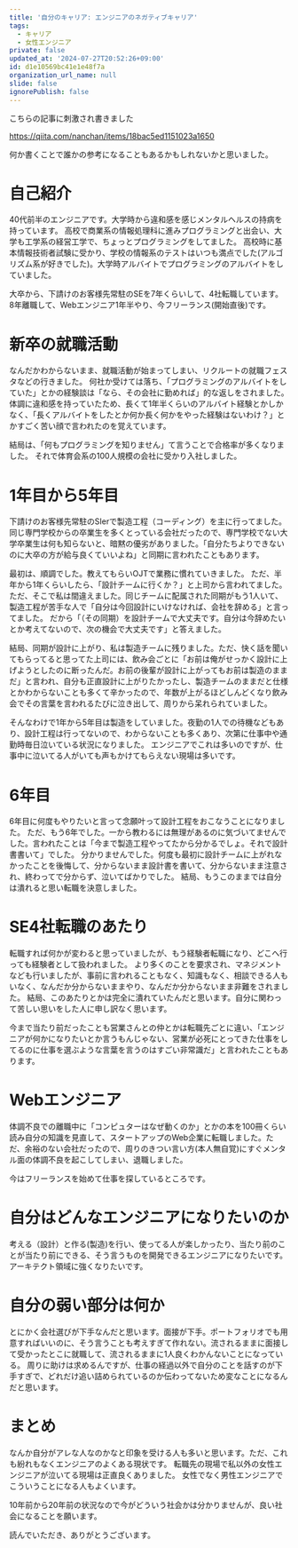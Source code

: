 ```yaml
---
title: '自分のキャリア: エンジニアのネガティブキャリア'
tags:
  - キャリア
  - 女性エンジニア
private: false
updated_at: '2024-07-27T20:52:26+09:00'
id: d1e10569bc41e1e48f7a
organization_url_name: null
slide: false
ignorePublish: false
---
```

こちらの記事に刺激され書きました

https://qiita.com/nanchan/items/18bac5ed1151023a1650

何か書くことで誰かの参考になることもあるかもしれないかと思いました。

# 自己紹介
40代前半のエンジニアです。大学時から違和感を感じメンタルヘルスの持病を持っています。
高校で商業系の情報処理科に進みプログラミングと出会い、大学も工学系の経営工学で、ちょっとプログラミングをしてました。
高校時に基本情報技術者試験に受かり、学校の情報系のテストはいつも満点でした(アルゴリズム系が好きでした)。大学時アルバイトでプログラミングのアルバイトをしていました。

大卒から、下請けのお客様先常駐のSEを7年くらいして、4社転職しています。
8年離職して、Webエンジニア1年半やり、今フリーランス(開始直後)です。

# 新卒の就職活動
なんだかわからないまま、就職活動が始まってしまい、リクルートの就職フェスタなどの行きました。
何社か受けては落ち、「プログラミングのアルバイトをしていた」とかの経験談は「なら、その会社に勤めれば」的な返しをされました。体調に違和感を持っていたため、長くて1年半くらいのアルバイト経験とかしかなく、「長くアルバイトをしたとか何か長く何かをやった経験はないわけ？」とかすごく苦い顔で言われたのを覚えています。

結局は、「何もプログラミングを知りません」て言うことで合格率が多くなりました。
それで体育会系の100人規模の会社に受かり入社しました。

# 1年目から5年目
下請けのお客様先常駐のSIerで製造工程（コーディング）を主に行ってました。
同じ専門学校からの卒業生を多くとっている会社だったので、専門学校でない大学卒業生は何も知らないと、暗黙の優劣がありました。「自分たちよりできないのに大卒の方が給与良くていいよね」と同期に言われたこともあります。

最初は、順調でした。教えてもらいOJTで業務に慣れていきました。
ただ、半年から1年くらいしたら、「設計チームに行くか？」と上司から言われてました。
ただ、そこで私は間違えました。同じチームに配属された同期がもう1人いて、製造工程が苦手な人で「自分は今回設計にいけなければ、会社を辞める」と言ってました。
だから「（その同期）を設計チームで大丈夫です。自分は今辞めたいとか考えてないので、次の機会で大丈夫です」と答えました。

結局、同期が設計に上がり、私は製造チームに残りました。ただ、快く話を聞いてもらってると思ってた上司には、飲み会ごとに「お前は俺がせっかく設計に上げようとしたのに断ったんだ。お前の後輩が設計に上がってもお前は製造のままだ」と言われ、自分も正直設計に上がりたかったし、製造チームのままだと仕様とかわからないことも多くて辛かったので、年数が上がるほどしんどくなり飲み会でその言葉を言われるたびに泣き出して、周りから呆れられていました。

そんなわけで1年から5年目は製造をしていました。夜勤の1人での待機などもあり、設計工程は行ってないので、わからないことも多くあり、次第に仕事中や通勤時毎日泣いている状況になりました。
エンジニアでこれは多いのですが、仕事中に泣いてる人がいても声もかけてもらえない現場は多いです。

# 6年目
6年目に何度もやりたいと言って念願叶って設計工程をおこなうことになりました。
ただ、もう6年でした。一から教わるには無理があるのに気づいてませんでした。言われたことは「今まで製造工程やってたから分かるでしょ。それで設計書書いて」でした。
分かりませんでした。何度も最初に設計チームに上がれなかったことを後悔して、分からないまま設計書を書いて、分からないまま注意され、終わってで分からず、泣いてばかりでした。
結局、もうこのままでは自分は潰れると思い転職を決意しました。

# SE4社転職のあたり
転職すれば何かが変わると思っていましたが、もう経験者転職になり、どこへ行っても経験者として扱われました。
より多くのことを要求され、マネジメントなども行いましたが、事前に言われることもなく、知識もなく、相談できる人もいなく、なんだか分からないままやり、なんだか分からないまま非難をされました。
結局、このあたりとかは完全に潰れていたんだと思います。自分に関わって苦しい思いをした人に申し訳なく思います。

今まで当たり前だったことも営業さんとの仲とかは転職先ごとに違い、「エンジニアが何かになりたいとか言うもんじゃない、営業が必死にとってきた仕事をしてるのに仕事を選ぶような言葉を言うのはすごい非常識だ」と言われたこともあります。

# Webエンジニア
体調不良での離職中に「コンピュターはなぜ動くのか」とかの本を100冊くらい読み自分の知識を見直して、スタートアップのWeb企業に転職しました。ただ、余裕のない会社だったので、周りのきつい言い方(本人無自覚)にすぐメンタル面の体調不良を起こしてしまい、退職しました。

今はフリーランスを始めて仕事を探しているところです。

# 自分はどんなエンジニアになりたいのか
考える（設計）と作る(製造)を行い、使ってる人が楽しかったり、当たり前のことが当たり前にできる、そう言うものを開発できるエンジニアになりたいです。アーキテクト領域に強くなりたいです。

# 自分の弱い部分は何か
とにかく会社選びが下手なんだと思います。面接が下手。ポートフォリオでも用意すればいいのに、そう言うことも考えすぎて作れない。流されるままに面接して受かったとこに就職して、流されるままに1人良くわかんないことになっている。
周りに助けは求めるんですが、仕事の経過以外で自分のことを話すのが下手すぎで、どれだけ追い詰められているのか伝わってないため変なことになるんだと思います。

# まとめ
なんか自分がアレな人なのかなと印象を受ける人も多いと思います。ただ、これも紛れもなくエンジニアのよくある現状です。
転職先の現場で私以外の女性エンジニアが泣いてる現場は正直良くありました。
女性でなく男性エンジニアでこういうことになる人もよくいます。

10年前から20年前の状況なので今がどういう社会かは分かりませんが、良い社会になることを願います。

読んでいただき、ありがとうございます。
